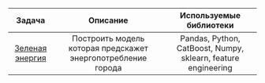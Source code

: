 | Задача | Описание | Используемые библиотеки |
|:---------------------------:|:---------------------------:|:---------------------------:|
|[Зеленая энергия](https://github.com/A1exandr7/Competitions/tree/main/Green_energy) | Построить модель которая предскажет энергопотребление города| Pandas, Python, CatBoost, Numpy, sklearn, feature engineering|

